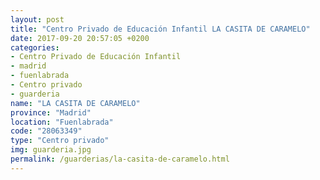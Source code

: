 ```yaml
---
layout: post
title: "Centro Privado de Educación Infantil LA CASITA DE CARAMELO"
date: 2017-09-20 20:57:05 +0200
categories:
- Centro Privado de Educación Infantil
- madrid
- fuenlabrada
- Centro privado
- guarderia
name: "LA CASITA DE CARAMELO"
province: "Madrid"
location: "Fuenlabrada"
code: "28063349"
type: "Centro privado"
img: guarderia.jpg
permalink: /guarderias/la-casita-de-caramelo.html
---
```

